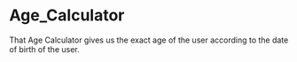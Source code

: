 # Age_Calculator
That Age Calculator gives us the exact age of the user according to the date of birth of the user.
